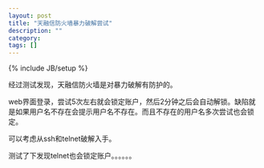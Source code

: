 ```yaml
---
layout: post
title: "天融信防火墙暴力破解尝试"
description: ""
category: 
tags: []
---
```

{% include JB/setup %}

经过测试发现，天融信防火墙是对暴力破解有防护的。

web界面登录，尝试5次左右就会锁定账户，然后2分钟之后会自动解锁。缺陷就是如果用户名不存在会提示用户名不存在。而且不存在的用户名多次尝试也会锁定。


可以考虑从ssh和telnet破解入手。

测试了下发现telnet也会锁定账户。。。。。。

